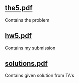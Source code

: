 ## [the5.pdf](https://github.com/e-hengirmen/METU/blob/master/CENG223/the5/the5.pdf)
Contains the problem
## [hw5.pdf](https://github.com/e-hengirmen/METU/blob/master/CENG223/the5/solution/hw5.pdf)
Contains my submission
## [solutions.pdf](https://github.com/e-hengirmen/METU/blob/master/CENG223/the5/solutions.pdf)
Contains given solution from TA's
